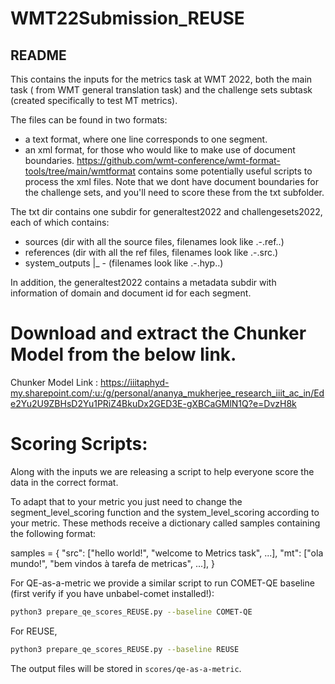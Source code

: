 # WMT22Submission_REUSE
## README

This contains the inputs for the metrics task at WMT 2022, both the main task ( from WMT general translation task) and the challenge sets subtask (created specifically to test MT metrics). 

The files can be found in two formats:
- a text format, where one line corresponds to one segment.  
- an xml format, for those who would like to make use of document boundaries.  https://github.com/wmt-conference/wmt-format-tools/tree/main/wmtformat contains some potentially useful scripts to process the xml files. Note that we dont have document boundaries for the challenge sets, and you'll need to score these from the txt subfolder.

The txt dir contains one subdir for generaltest2022 and challengesets2022, each of which contains:
- sources (dir with all the source files, filenames look like <testsetname>.<src>-<tgt>.ref.<refid>.<tgt>)
- references (dir with all the ref files, filenames look like <testsetname>.<src>-<tgt>.src.<src>)
- system_outputs
   |_ <src>-<tgt> (filenames look like  <testsetname>.<src>-<tgt>.hyp.<systemid>.<tgt>) 
   
In addition, the generaltest2022 contains a metadata subdir with information of domain and document id for each segment.



# Download and extract the Chunker Model from the below link.

Chunker Model Link : https://iiitaphyd-my.sharepoint.com/:u:/g/personal/ananya_mukherjee_research_iiit_ac_in/Ede2Yu2U9ZBHsD2Yu1PRiZ4BkuDx2GED3E-gXBCaGMlN1Q?e=DvzH8k

# Scoring Scripts:

Along with the inputs we are releasing a script to help everyone score the data in the correct format.

To adapt that to your metric you just need to change the segment_level_scoring function and the system_level_scoring according to your metric. These methods receive a dictionary called samples containing the following format:

samples = {
    "src": ["hello world!", "welcome to Metrics task", ...],
    "mt": ["ola mundo!", "bem vindos à tarefa de metricas", ...],
}

For QE-as-a-metric we provide a similar script to run COMET-QE baseline (first verify if you have unbabel-comet installed!):

```bash
python3 prepare_qe_scores_REUSE.py --baseline COMET-QE
```
For REUSE,

```bash
python3 prepare_qe_scores_REUSE.py --baseline REUSE
```

The output files will be stored in `scores/qe-as-a-metric`.
